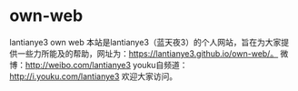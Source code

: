 # own-web
lantianye3 own web 
本站是lantianye3（蓝天夜3）的个人网站，旨在为大家提供一些力所能及的帮助，网址为：https://lantianye3.github.io/own-web/。
微博：http://weibo.com/lantianye3
youku自频道：http://i.youku.com/lantianye3
欢迎大家访问。

